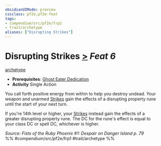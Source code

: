 ```yaml
---
obsidianUIMode: preview
cssclass: pf2e,pf2e-feat
tags:
- compendium/src/pf2e/frp1
- trait/archetype
aliases: ["Disrupting Strikes"]
---
```

# Disrupting Strikes  [>](chapter-9-playing-the-game.md#Actions "Single Action") *Feat 6*  
[archetype](archetype.md "Archetype Feat Trait")  

- **Prerequisites**: [Ghost Eater Dedication](ghost-eater-dedication-frp1.md)
- **Activity** Single Action

You call forth positive energy from within to help you destroy undead. Your weapon and unarmed [Strikes](strike.md) gain the effects of a disrupting property rune until the start of your next turn.

If you're 14th level or higher, your [Strikes](strike.md) instead gain the effects of a greater disrupting property rune. The DC for the rune's effect is equal to your class DC or spell DC, whichever is higher.

*Source: Fists of the Ruby Phoenix #1: Despair on Danger Island p. 79*  
%% #compendium/src/pf2e/frp1 #trait/archetype %%